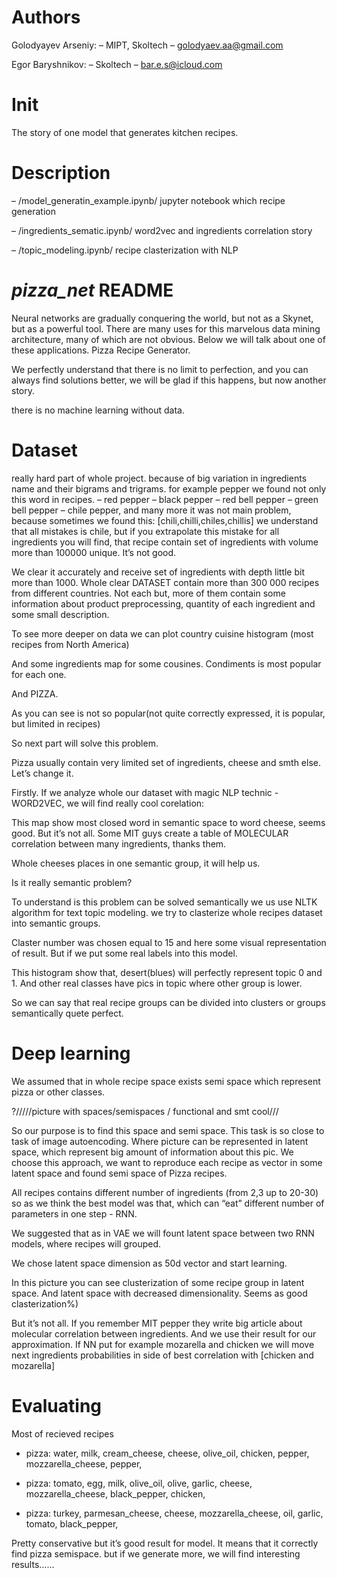 # Authors

Golodyayev Arseniy:
  – MIPT, Skoltech
  – golodyaev.aa@gmail.com
  
Egor Baryshnikov:
  – Skoltech
  – bar.e.s@icloud.com
  
 
# Init

The story of one model that generates kitchen recipes.


# Description

  – /model_generatin_example.ipynb/ jupyter notebook which recipe generation
  
  – /ingredients_sematic.ipynb/ word2vec and ingredients correlation story
  
  – /topic_modeling.ipynb/ recipe clasterization with NLP

# _pizza_net_ README


Neural networks are gradually conquering the world, but not as a Skynet, but as a powerful tool. There are many uses for this marvelous data mining architecture, many of which are not obvious. Below we will talk about one of these applications. Pizza Recipe Generator.

We perfectly understand that there is no limit to perfection, and you can always find solutions better, we will be glad if this happens, but now another story.


there is no machine learning without data.

# Dataset

really hard part of whole project. because of big variation in ingredients name and their bigrams and trigrams. for example pepper we found not only this word in recipes. 
– red pepper 
– black pepper 
– red bell pepper 
– green bell pepper
– chile pepper, and many more
it was not main problem, because sometimes we found this:
[chili,chilli,chiles,chillis] we understand that all mistakes is chile, but if you extrapolate this mistake for all ingredients you will find, that recipe contain set of ingredients with volume more than 100000 unique. It’s not good.

We clear it accurately and receive set of ingredients with depth little bit more than 1000. 
Whole clear DATASET contain more than 300 000 recipes from different countries. Not each but, more of them contain some information about product preprocessing, quantity of each ingredient and some small description.


To see more deeper on data we can plot country cuisine histogram (most recipes from North America)

And some ingredients map for some cousines. Condiments is most popular for each one.

And PIZZA. 


As you can see is not so popular(not quite correctly expressed, it is popular, but limited in recipes)

So next part will solve this problem.


Pizza usually contain very limited set of ingredients, cheese and smth else. Let’s change it. 

Firstly.
If we analyze whole our dataset with magic NLP technic - WORD2VEC, we will find really cool corelation:

This map show most closed word in semantic space to word cheese, seems good. But it’s not all. Some MIT guys create a table of MOLECULAR correlation between many ingredients, thanks them. 

Whole cheeses places in one semantic group, it will help us.


Is it really semantic problem?

To understand is this problem can be solved semantically we us use NLTK algorithm for text topic modeling. we try to clasterize whole recipes dataset into semantic groups. 

Claster number was chosen equal to 15 and here some  visual representation of result. But if we put some real labels into this model.


This histogram show that, desert(blues) will perfectly represent topic 0 and 1. And other real classes have pics in topic where other group is lower.


So we can say that real recipe groups can be divided into clusters or groups semantically quete perfect.

# Deep learning

We assumed that in whole recipe space exists semi space which represent pizza or other classes.

?/////picture with spaces/semispaces / functional and smt cool///




So our purpose is to find this space and semi space. This task is so close to task of image autoencoding. Where picture can be represented in latent space, which represent big amount of information about this pic. We choose this approach, we want to reproduce each recipe as vector in some latent space and found semi space of Pizza recipes. 

All recipes contains different number of ingredients (from 2,3 up to 20-30) so as we think the best model was that, which can “eat” different number of parameters in one step - RNN. 

We suggested that as in VAE we will fount latent space between two RNN models, where  recipes will grouped.

We chose latent space dimension as 50d vector and start learning. 



In this picture you can see clusterization of some recipe group in latent space. And latent space with decreased dimensionality. Seems as good clasterization%)

But it’s not all. If you remember MIT pepper they write big article about molecular correlation between ingredients. And we use their result for our approximation. If NN put for example mozarella and chicken we will move next ingredients probabilities in side of best correlation with [chicken and mozarella]



# Evaluating

Most of recieved recipes

* pizza: water, milk, cream_cheese, cheese, olive_oil, chicken, pepper, mozzarella_cheese, pepper, 

* pizza: tomato, egg, milk, olive_oil, olive, garlic, cheese, mozzarella_cheese, black_pepper, chicken, 

* pizza: turkey, parmesan_cheese, cheese, mozzarella_cheese, oil, garlic, tomato, black_pepper, 

Pretty conservative but it’s good result for model. It means that it correctly find pizza semispace. but if we generate more, we will find interesting results……
